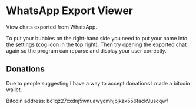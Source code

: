 WhatsApp Export Viewer
======================

View chats exported from WhatsApp.

To put your bubbles on the right-hand side you need to put your name into the settings (cog icon in the top right). Then try opening the exported chat again so the program can reparse and display your user correctly.

Donations
---------

Due to people suggesting I have a way to accept donations I made a bitcoin wallet.

Bitcoin address: bc1qz27cxdnj5wnuawycmhjpjkzx556tack9uscqwf

